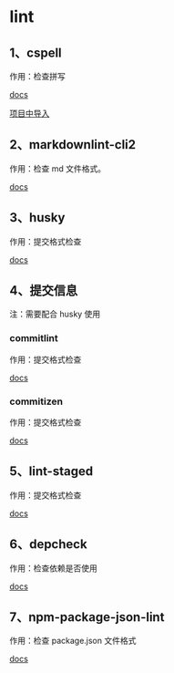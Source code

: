 # lint

## 1、cspell

作用：检查拼写

[docs](https://cspell.org/)

[项目中导入](https://cspell.org/docs/Configuration/imports)

## 2、markdownlint-cli2

作用：检查 md 文件格式。

[docs](https://github.com/DavidAnson/markdownlint-cli2)

## 3、husky

作用：提交格式检查

[docs](https://typicode.github.io/husky/zh/)

## 4、提交信息

注：需要配合 husky 使用

### commitlint

作用：提交格式检查

[docs](https://commitlint.js.org/)

### commitizen

作用：提交格式检查

[docs](https://github.com/commitizen/cz-cli)

## 5、lint-staged

作用：提交格式检查

[docs](https://github.com/lint-staged/lint-staged)

## 6、depcheck

作用：检查依赖是否使用

[docs](https://github.com/depcheck/depcheck)

## 7、npm-package-json-lint

作用：检查 package.json 文件格式

[docs](https://github.com/tclindner/npm-package-json-lint)
